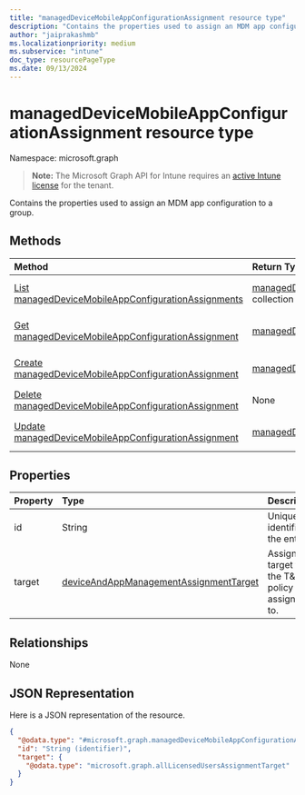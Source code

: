 ```yaml
---
title: "managedDeviceMobileAppConfigurationAssignment resource type"
description: "Contains the properties used to assign an MDM app configuration to a group."
author: "jaiprakashmb"
ms.localizationpriority: medium
ms.subservice: "intune"
doc_type: resourcePageType
ms.date: 09/13/2024
---
```


# managedDeviceMobileAppConfigurationAssignment resource type

Namespace: microsoft.graph

> **Note:** The Microsoft Graph API for Intune requires an [active Intune license](https://go.microsoft.com/fwlink/?linkid=839381) for the tenant.

Contains the properties used to assign an MDM app configuration to a group.

## Methods
|Method|Return Type|Description|
|:---|:---|:---|
|[List managedDeviceMobileAppConfigurationAssignments](../api/intune-apps-manageddevicemobileappconfigurationassignment-list.md)|[managedDeviceMobileAppConfigurationAssignment](../resources/intune-apps-manageddevicemobileappconfigurationassignment.md) collection|List properties and relationships of the [managedDeviceMobileAppConfigurationAssignment](../resources/intune-apps-manageddevicemobileappconfigurationassignment.md) objects.|
|[Get managedDeviceMobileAppConfigurationAssignment](../api/intune-apps-manageddevicemobileappconfigurationassignment-get.md)|[managedDeviceMobileAppConfigurationAssignment](../resources/intune-apps-manageddevicemobileappconfigurationassignment.md)|Read properties and relationships of the [managedDeviceMobileAppConfigurationAssignment](../resources/intune-apps-manageddevicemobileappconfigurationassignment.md) object.|
|[Create managedDeviceMobileAppConfigurationAssignment](../api/intune-apps-manageddevicemobileappconfigurationassignment-create.md)|[managedDeviceMobileAppConfigurationAssignment](../resources/intune-apps-manageddevicemobileappconfigurationassignment.md)|Create a new [managedDeviceMobileAppConfigurationAssignment](../resources/intune-apps-manageddevicemobileappconfigurationassignment.md) object.|
|[Delete managedDeviceMobileAppConfigurationAssignment](../api/intune-apps-manageddevicemobileappconfigurationassignment-delete.md)|None|Deletes a [managedDeviceMobileAppConfigurationAssignment](../resources/intune-apps-manageddevicemobileappconfigurationassignment.md).|
|[Update managedDeviceMobileAppConfigurationAssignment](../api/intune-apps-manageddevicemobileappconfigurationassignment-update.md)|[managedDeviceMobileAppConfigurationAssignment](../resources/intune-apps-manageddevicemobileappconfigurationassignment.md)|Update the properties of a [managedDeviceMobileAppConfigurationAssignment](../resources/intune-apps-manageddevicemobileappconfigurationassignment.md) object.|

## Properties
|Property|Type|Description|
|:---|:---|:---|
|id|String|Unique identifier of the entity.|
|target|[deviceAndAppManagementAssignmentTarget](../resources/intune-shared-deviceandappmanagementassignmenttarget.md)|Assignment target that the T&C policy is assigned to.|

## Relationships
None

## JSON Representation
Here is a JSON representation of the resource.
<!-- {
  "blockType": "resource",
  "keyProperty": "id",
  "@odata.type": "microsoft.graph.managedDeviceMobileAppConfigurationAssignment"
}
-->
``` json
{
  "@odata.type": "#microsoft.graph.managedDeviceMobileAppConfigurationAssignment",
  "id": "String (identifier)",
  "target": {
    "@odata.type": "microsoft.graph.allLicensedUsersAssignmentTarget"
  }
}
```
